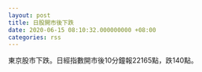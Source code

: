 ```yaml
---
layout: post
title: 日股開市後下跌
date: 2020-06-15 08:10:32.000000000 +08:00
categories: rss
---
```


東京股市下跌。日經指數開市後10分鐘報22165點，跌140點。

